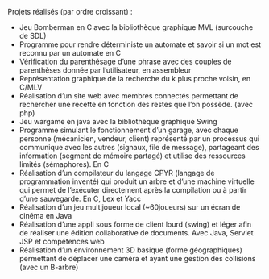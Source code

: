 <!---is a ✨ special ✨ repository because its `README.md` (this file) appears on your GitHub profile.
You can click the Preview link to take a look at your changes.
--->

Projets réalisés (par ordre croissant) :
-	Jeu Bomberman en C avec la bibliothèque graphique MVL (surcouche de SDL)
-	Programme pour rendre déterministe un automate et savoir si un mot est reconnu par un automate en C
-	Vérification du parenthésage d’une phrase avec des couples de parenthèses donnée par l’utilisateur, en assembleur
-	Représentation graphique de la recherche du k plus proche voisin, en C/MLV
-	Réalisation d’un site web avec membres connectés permettant de rechercher une recette en fonction des restes que l’on possède. (avec php)
-	Jeu wargame en java avec la bibliothèque graphique Swing
-	Programme simulant le fonctionnement d’un garage, avec chaque personne (mécanicien, vendeur, client) représenté par un processus qui communique avec les autres (signaux, file de message), partageant des information (segment de mémoire partagé) et utilise des ressources limités (sémaphores). En C
-	Réalisation d’un compilateur du langage CPYR (langage de programmation inventé) qui produit un arbre et d’une machine virtuelle qui permet de l’exécuter directement après la compilation ou à partir d’une sauvegarde. En C, Lex et Yacc
-	Réalisation d’un jeu multijoueur local (~60joueurs) sur un écran de cinéma en Java
-	Réalisation d’une appli sous forme de client lourd (swing) et léger afin de réaliser une édition collaborative de documents. Avec Java, Servlet JSP et compétences web
-	Réalisation d’un environnement 3D basique (forme géographiques) permettant de déplacer une caméra et ayant une gestion des collisions (avec un B-arbre)
